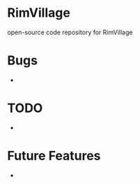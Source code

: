 # RimVillage
open-source code repository for RimVillage

# Bugs
- 

# TODO
- 

# Future Features
- 
